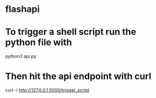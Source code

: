 # flashapi
# To trigger a shell script run the python file with

python3 api.py

# Then hit the api endpoint with curl

curl -i http://127.0.0.1:5000/trigger_script
